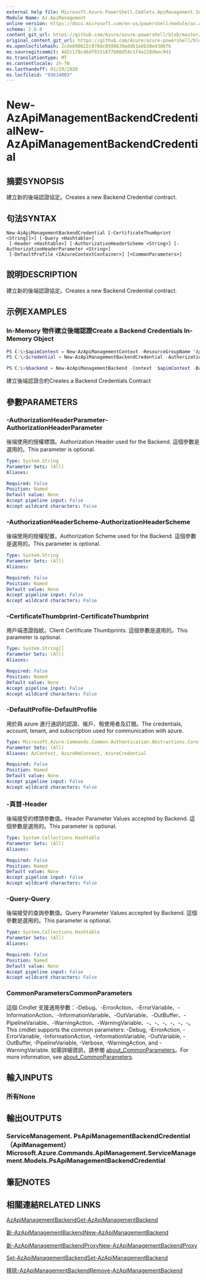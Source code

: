 ```yaml
---
external help file: Microsoft.Azure.PowerShell.Cmdlets.ApiManagement.ServiceManagement.dll-Help.xml
Module Name: Az.ApiManagement
online version: https://docs.microsoft.com/en-us/powershell/module/az.apimanagement/new-azapimanagementbackendcredential
schema: 2.0.0
content_git_url: https://github.com/Azure/azure-powershell/blob/master/src/ApiManagement/ApiManagement/help/New-AzApiManagementBackendCredential.md
original_content_git_url: https://github.com/Azure/azure-powershell/blob/master/src/ApiManagement/ApiManagement/help/New-AzApiManagementBackendCredential.md
ms.openlocfilehash: 2cde898622c870dc0598639addb1e8b30e438076
ms.sourcegitcommit: 4d2c178cd6df9151877b08d54c1f4a228dbec9d1
ms.translationtype: MT
ms.contentlocale: zh-TW
ms.lasthandoff: 01/29/2020
ms.locfileid: "93614003"
---
```

# <span data-ttu-id="a5678-101">New-AzApiManagementBackendCredential</span><span class="sxs-lookup"><span data-stu-id="a5678-101">New-AzApiManagementBackendCredential</span></span>

## <span data-ttu-id="a5678-102">摘要</span><span class="sxs-lookup"><span data-stu-id="a5678-102">SYNOPSIS</span></span>
<span data-ttu-id="a5678-103">建立新的後端認證協定。</span><span class="sxs-lookup"><span data-stu-id="a5678-103">Creates a new Backend Credential contract.</span></span>

## <span data-ttu-id="a5678-104">句法</span><span class="sxs-lookup"><span data-stu-id="a5678-104">SYNTAX</span></span>

```
New-AzApiManagementBackendCredential [-CertificateThumbprint <String[]>] [-Query <Hashtable>]
 [-Header <Hashtable>] [-AuthorizationHeaderScheme <String>] [-AuthorizationHeaderParameter <String>]
 [-DefaultProfile <IAzureContextContainer>] [<CommonParameters>]
```

## <span data-ttu-id="a5678-105">說明</span><span class="sxs-lookup"><span data-stu-id="a5678-105">DESCRIPTION</span></span>
<span data-ttu-id="a5678-106">建立新的後端認證協定。</span><span class="sxs-lookup"><span data-stu-id="a5678-106">Creates a new Backend Credential contract.</span></span>

## <span data-ttu-id="a5678-107">示例</span><span class="sxs-lookup"><span data-stu-id="a5678-107">EXAMPLES</span></span>

### <span data-ttu-id="a5678-108">In-Memory 物件建立後端認證</span><span class="sxs-lookup"><span data-stu-id="a5678-108">Create a Backend Credentials In-Memory Object</span></span>
```powershell
PS C:\>$apimContext = New-AzApiManagementContext -ResourceGroupName "Api-Default-WestUS" -ServiceName "contoso"
PS C:\>$credential = New-AzApiManagementBackendCredential -AuthorizationHeaderScheme basic -AuthorizationHeaderParameter opensesame -Query @{"sv" = @('xx', 'bb'); "sr" = @('cc')} -Header @{"x-my-1" = @('val1', 'val2')}

PS C:\>$backend = New-AzApiManagementBackend -Context  $apimContext -BackendId 123 -Url 'https://contoso.com/awesomeapi' -Protocol http -Title "first backend" -SkipCertificateChainValidation $true -Credential $credential -Description "my backend"
```

<span data-ttu-id="a5678-109">建立後端認證合約</span><span class="sxs-lookup"><span data-stu-id="a5678-109">Creates a Backend Credentials Contract</span></span>

## <span data-ttu-id="a5678-110">參數</span><span class="sxs-lookup"><span data-stu-id="a5678-110">PARAMETERS</span></span>

### <span data-ttu-id="a5678-111">-AuthorizationHeaderParameter</span><span class="sxs-lookup"><span data-stu-id="a5678-111">-AuthorizationHeaderParameter</span></span>
<span data-ttu-id="a5678-112">後端使用的授權標頭。</span><span class="sxs-lookup"><span data-stu-id="a5678-112">Authorization Header used for the Backend.</span></span>
<span data-ttu-id="a5678-113">這個參數是選用的。</span><span class="sxs-lookup"><span data-stu-id="a5678-113">This parameter is optional.</span></span>

```yaml
Type: System.String
Parameter Sets: (All)
Aliases:

Required: False
Position: Named
Default value: None
Accept pipeline input: False
Accept wildcard characters: False
```

### <span data-ttu-id="a5678-114">-AuthorizationHeaderScheme</span><span class="sxs-lookup"><span data-stu-id="a5678-114">-AuthorizationHeaderScheme</span></span>
<span data-ttu-id="a5678-115">後端使用的授權配置。</span><span class="sxs-lookup"><span data-stu-id="a5678-115">Authorization Scheme used for the Backend.</span></span>
<span data-ttu-id="a5678-116">這個參數是選用的。</span><span class="sxs-lookup"><span data-stu-id="a5678-116">This parameter is optional.</span></span>

```yaml
Type: System.String
Parameter Sets: (All)
Aliases:

Required: False
Position: Named
Default value: None
Accept pipeline input: False
Accept wildcard characters: False
```

### <span data-ttu-id="a5678-117">-CertificateThumbprint</span><span class="sxs-lookup"><span data-stu-id="a5678-117">-CertificateThumbprint</span></span>
<span data-ttu-id="a5678-118">用戶端憑證指紋。</span><span class="sxs-lookup"><span data-stu-id="a5678-118">Client Certificate Thumbprints.</span></span>
<span data-ttu-id="a5678-119">這個參數是選用的。</span><span class="sxs-lookup"><span data-stu-id="a5678-119">This parameter is optional.</span></span>

```yaml
Type: System.String[]
Parameter Sets: (All)
Aliases:

Required: False
Position: Named
Default value: None
Accept pipeline input: False
Accept wildcard characters: False
```

### <span data-ttu-id="a5678-120">-DefaultProfile</span><span class="sxs-lookup"><span data-stu-id="a5678-120">-DefaultProfile</span></span>
<span data-ttu-id="a5678-121">用於與 azure 進行通訊的認證、帳戶、租使用者及訂閱。</span><span class="sxs-lookup"><span data-stu-id="a5678-121">The credentials, account, tenant, and subscription used for communication with azure.</span></span>

```yaml
Type: Microsoft.Azure.Commands.Common.Authentication.Abstractions.Core.IAzureContextContainer
Parameter Sets: (All)
Aliases: AzContext, AzureRmContext, AzureCredential

Required: False
Position: Named
Default value: None
Accept pipeline input: False
Accept wildcard characters: False
```

### <span data-ttu-id="a5678-122">-頁首</span><span class="sxs-lookup"><span data-stu-id="a5678-122">-Header</span></span>
<span data-ttu-id="a5678-123">後端接受的標頭參數值。</span><span class="sxs-lookup"><span data-stu-id="a5678-123">Header Parameter Values accepted by Backend.</span></span>
<span data-ttu-id="a5678-124">這個參數是選用的。</span><span class="sxs-lookup"><span data-stu-id="a5678-124">This parameter is optional.</span></span>

```yaml
Type: System.Collections.Hashtable
Parameter Sets: (All)
Aliases:

Required: False
Position: Named
Default value: None
Accept pipeline input: False
Accept wildcard characters: False
```

### <span data-ttu-id="a5678-125">-Query</span><span class="sxs-lookup"><span data-stu-id="a5678-125">-Query</span></span>
<span data-ttu-id="a5678-126">後端接受的查詢參數值。</span><span class="sxs-lookup"><span data-stu-id="a5678-126">Query Parameter Values accepted by Backend.</span></span>
<span data-ttu-id="a5678-127">這個參數是選用的。</span><span class="sxs-lookup"><span data-stu-id="a5678-127">This parameter is optional.</span></span>

```yaml
Type: System.Collections.Hashtable
Parameter Sets: (All)
Aliases:

Required: False
Position: Named
Default value: None
Accept pipeline input: False
Accept wildcard characters: False
```

### <span data-ttu-id="a5678-128">CommonParameters</span><span class="sxs-lookup"><span data-stu-id="a5678-128">CommonParameters</span></span>
<span data-ttu-id="a5678-129">這個 Cmdlet 支援通用參數：-Debug、-ErrorAction、-ErrorVariable、-InformationAction、-InformationVariable、-OutVariable、-OutBuffer、-PipelineVariable、-WarningAction、-WarningVariable、-、-、-、-、-、-。</span><span class="sxs-lookup"><span data-stu-id="a5678-129">This cmdlet supports the common parameters: -Debug, -ErrorAction, -ErrorVariable, -InformationAction, -InformationVariable, -OutVariable, -OutBuffer, -PipelineVariable, -Verbose, -WarningAction, and -WarningVariable.</span></span> <span data-ttu-id="a5678-130">如需詳細資訊，請參閱 [about_CommonParameters](https://go.microsoft.com/fwlink/?LinkID=113216)。</span><span class="sxs-lookup"><span data-stu-id="a5678-130">For more information, see [about_CommonParameters](https://go.microsoft.com/fwlink/?LinkID=113216).</span></span>

## <span data-ttu-id="a5678-131">輸入</span><span class="sxs-lookup"><span data-stu-id="a5678-131">INPUTS</span></span>

### <span data-ttu-id="a5678-132">所有</span><span class="sxs-lookup"><span data-stu-id="a5678-132">None</span></span>

## <span data-ttu-id="a5678-133">輸出</span><span class="sxs-lookup"><span data-stu-id="a5678-133">OUTPUTS</span></span>

### <span data-ttu-id="a5678-134">ServiceManagement. PsApiManagementBackendCredential （ApiManagement）</span><span class="sxs-lookup"><span data-stu-id="a5678-134">Microsoft.Azure.Commands.ApiManagement.ServiceManagement.Models.PsApiManagementBackendCredential</span></span>

## <span data-ttu-id="a5678-135">筆記</span><span class="sxs-lookup"><span data-stu-id="a5678-135">NOTES</span></span>

## <span data-ttu-id="a5678-136">相關連結</span><span class="sxs-lookup"><span data-stu-id="a5678-136">RELATED LINKS</span></span>

[<span data-ttu-id="a5678-137">AzApiManagementBackend</span><span class="sxs-lookup"><span data-stu-id="a5678-137">Get-AzApiManagementBackend</span></span>](./Get-AzApiManagementBackend)

[<span data-ttu-id="a5678-138">新-AzApiManagementBackend</span><span class="sxs-lookup"><span data-stu-id="a5678-138">New-AzApiManagementBackend</span></span>](./New-AzApiManagementBackend.md)

[<span data-ttu-id="a5678-139">新-AzApiManagementBackendProxy</span><span class="sxs-lookup"><span data-stu-id="a5678-139">New-AzApiManagementBackendProxy</span></span>](./New-AzApiManagementBackendProxy.md)

[<span data-ttu-id="a5678-140">Set-AzApiManagementBackend</span><span class="sxs-lookup"><span data-stu-id="a5678-140">Set-AzApiManagementBackend</span></span>](./Set-AzApiManagementBackend.md)

[<span data-ttu-id="a5678-141">移除-AzApiManagementBackend</span><span class="sxs-lookup"><span data-stu-id="a5678-141">Remove-AzApiManagementBackend</span></span>](./Remove-AzApiManagementBackend.md)
